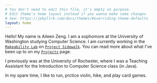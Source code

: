```yaml
---
# You don't need to edit this file, it's empty on purpose.
# Edit theme's home layout instead if you wanna make some changes
# See: https://jekyllrb.com/docs/themes/#overriding-theme-defaults
layout: home
---
```

Hello! My name is Aileen Zeng. I am a sophomore at the University of Washington studying Computer Science. I am currently working in the [`Makeability Lab`](https://makeabilitylab.cs.washington.edu/) on [`Project Sidewalk`](https://sidewalk.umiacs.umd.edu/). You can read more about what I've been up to on my [`Projects`](https://aileenzeng.github.io/projects) page.

I previously was at the University of Rochester, where I was a Teaching Assistant for the Introduction to Computer Science class (in Java).

In my spare time, I like to run, prctice violin, hike, and play card games.